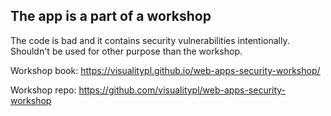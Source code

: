 ## The app is a part of a workshop

The code is bad and it contains security vulnerabilities intentionally. Shouldn't be used for other purpose than the workshop.

Workshop book: https://visualitypl.github.io/web-apps-security-workshop/

Workshop repo: https://github.com/visualitypl/web-apps-security-workshop
